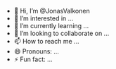 - 👋 Hi, I’m @JonasValkonen
- 👀 I’m interested in ...
- 🌱 I’m currently learning ...
- 💞️ I’m looking to collaborate on ...
- 📫 How to reach me ...
- 😄 Pronouns: ...
- ⚡ Fun fact: ...

<!---
JonasValkonen/JonasValkonen is a ✨ special ✨ repository because its `README.md` (this file) appears on your GitHub profile.
You can click the Preview link to take a look at your changes.
--->
